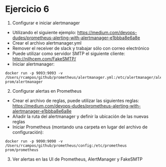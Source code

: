 # Ejercicio 6

1. Configurar e iniciar alertmanager
* Utilizando el siguiente ejemplo: https://medium.com/devops-dudes/prometheus-alerting-with-alertmanager-e1bbba8e6a8e
* Crear el archivo alertmanager.yml
* Remover el receiver de slack y trabajar sólo con correo electrónico
* Puede utilizar como servidor SMTP el siguiente cliente: http://nilhcem.com/FakeSMTP/
* Iniciar alertmanager:
```
docker run -p 9093:9093 -v /Users/rcampos/github/prometheus/alertmanager.yml:/etc/alertmanager/alertmanager.yml prom/alertmanager
```

2. Configurar alertas en Prometheus
* Crear el archivo de reglas, puede utilizar las siguientes reglas: https://medium.com/devops-dudes/prometheus-alerting-with-alertmanager-e1bbba8e6a8e
* Añadir la ruta del alertmanager y definir la ubicación de las nuevas reglas
* Iniciar Prometheus (montando una carpeta en lugar del archivo de configuración):
```
docker run -p 9090:9090 -v /Users/rcampos/github/prometheus/config:/etc/prometheus prom/prometheus
```

3. Ver alertas en las UI de Prometheus, AlertManager y FakeSMTP
